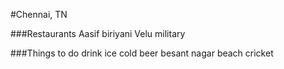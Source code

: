 #Chennai, TN

###Restaurants
Aasif biriyani
Velu military 


###Things to do
drink ice cold beer 
besant nagar beach cricket 